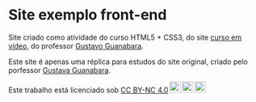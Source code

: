 # Site exemplo front-end

Site criado como atividade do curso HTML5 + CSS3, do site [curso em vídeo](https://www.cursoemvideo.com), do professor [Gustavo Guanabara](https://www.instagram.com/gustavoguanabara).

Este site é apenas uma réplica para estudos do site original, criado pelo porfessor [Gustava Guanabara](https://www.instagram.com/gustavoguanabara).

<p xmlns:cc="http://creativecommons.org/ns#" >Este trabalho está licenciado sob <a href="https://creativecommons.org/licenses/by-nc/4.0/?ref=chooser- v1" target="_blank" rel="license noopener noreferrer" style="display:inline-block;">CC BY-NC 4.0<img style="height:22px!important;margin-left:3px;vertical-align :texto inferior;" src="https://mirrors.creativecommons.org/presskit/icons/cc.svg?ref=chooser-v1" alt=""><img style="height:22px!important;margin-left:3px;vertical -align:texto inferior;" src="https://mirrors.creativecommons.org/presskit/icons/by.svg?ref=chooser-v1" alt=""><img style="height:22px!important;margin-left:3px;vertical -align:texto inferior;" src="https://mirrors.creativecommons.org/presskit/icons/nc.svg?ref=chooser-v1" alt=""></a></p>
